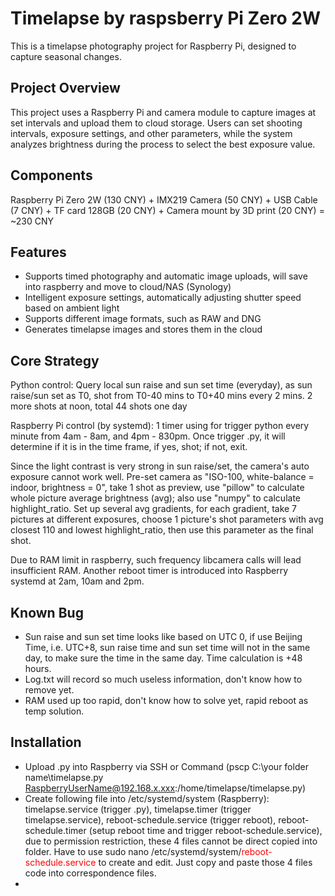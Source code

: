 # Timelapse by raspsberry Pi Zero 2W
This is a timelapse photography project for Raspberry Pi, designed to capture seasonal changes.

## Project Overview
This project uses a Raspberry Pi and camera module to capture images at set intervals and upload them to cloud storage. Users can set shooting intervals, exposure settings, and other parameters, while the system analyzes brightness during the process to select the best exposure value.

## Components
Raspberry Pi Zero 2W (130 CNY) + IMX219 Camera (50 CNY) + USB Cable (7 CNY) + TF card 128GB (20 CNY) + Camera mount by 3D print (20 CNY) = ~230 CNY

## Features
- Supports timed photography and automatic image uploads, will save into raspberry and move to cloud/NAS (Synology)
- Intelligent exposure settings, automatically adjusting shutter speed based on ambient light
- Supports different image formats, such as RAW and DNG
- Generates timelapse images and stores them in the cloud

## Core Strategy
Python control: Query local sun raise and sun set time (everyday), as sun raise/sun set as T0, shot from T0-40 mins to T0+40 mins every 2 mins. 2 more shots at noon, total 44 shots one day

Raspberry Pi control (by systemd): 1 timer using for trigger python every minute from 4am - 8am, and 4pm - 830pm. Once trigger .py, it will determine if it is in the time frame, if yes, shot; if not, exit.

Since the light contrast is very strong in sun raise/set, the camera's auto exposure cannot work well. Pre-set camera as "ISO-100, white-balance = indoor, brightness = 0", take 1 shot as preview, use "pillow" to calculate whole picture average brightness (avg); also use "numpy" to calculate highlight_ratio. Set up several avg gradients, for each gradient, take 7 pictures at different exposures, choose 1 picture's shot parameters with avg closest 110 and lowest highlight_ratio, then use this parameter as the final shot.

Due to RAM limit in raspberry, such frequency libcamera calls will lead insufficient RAM. Another reboot timer is introduced into Raspberry systemd at 2am, 10am and 2pm.

## Known Bug
- Sun raise and sun set time looks like based on UTC 0, if use Beijing Time, i.e. UTC+8, sun raise time and sun set time will not in the same day, to make sure the time in the same day. Time calculation is +48 hours.
- Log.txt will record so much useless information, don't know how to remove yet.
- RAM used up too rapid, don't know how to solve yet, rapid reboot as temp solution.

## Installation
- Upload .py into Raspberry via SSH or Command (pscp C:\your folder name\timelapse.py RaspberryUserName@192.168.x.xxx:/home/timelapse/timelapse.py)
- Create following file into /etc/systemd/system (Raspberry): timelapse.service (trigger .py), timelapse.timer (trigger timelapse.service), reboot-schedule.service (trigger reboot), reboot-schedule.timer (setup reboot time and trigger reboot-schedule.service), due to permission restriction, these 4 files cannot be direct copied into folder. Have to use sudo nano /etc/systemd/system/<span style="color:red;">reboot-schedule.service</span> to create and edit. Just copy and paste those 4 files code into correspondence files.
- 
